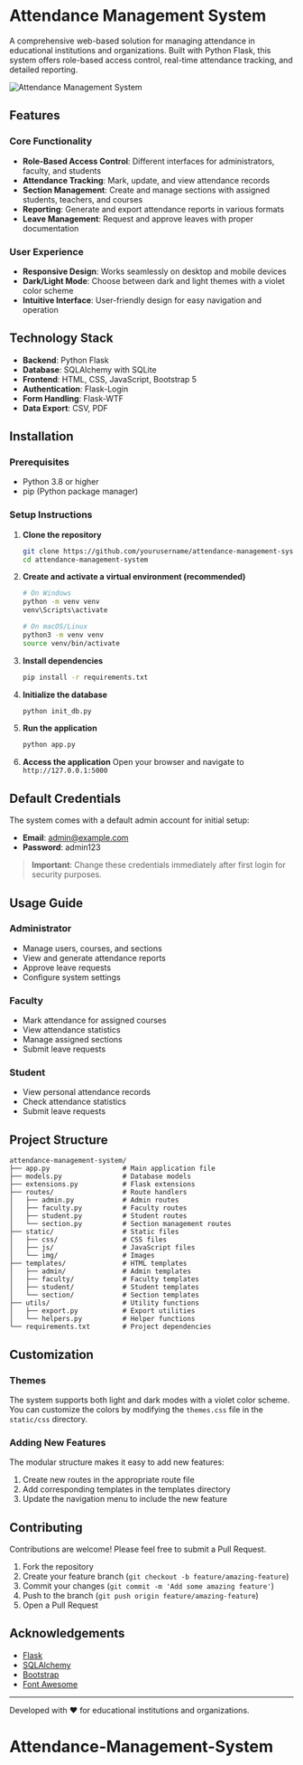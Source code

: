 # Attendance Management System

A comprehensive web-based solution for managing attendance in educational institutions and organizations. Built with Python Flask, this system offers role-based access control, real-time attendance tracking, and detailed reporting.

![Attendance Management System](static/img/readme-banner.png)

## Features

### Core Functionality
- **Role-Based Access Control**: Different interfaces for administrators, faculty, and students
- **Attendance Tracking**: Mark, update, and view attendance records
- **Section Management**: Create and manage sections with assigned students, teachers, and courses
- **Reporting**: Generate and export attendance reports in various formats
- **Leave Management**: Request and approve leaves with proper documentation

### User Experience
- **Responsive Design**: Works seamlessly on desktop and mobile devices
- **Dark/Light Mode**: Choose between dark and light themes with a violet color scheme
- **Intuitive Interface**: User-friendly design for easy navigation and operation

## Technology Stack

- **Backend**: Python Flask
- **Database**: SQLAlchemy with SQLite
- **Frontend**: HTML, CSS, JavaScript, Bootstrap 5
- **Authentication**: Flask-Login
- **Form Handling**: Flask-WTF
- **Data Export**: CSV, PDF

## Installation

### Prerequisites
- Python 3.8 or higher
- pip (Python package manager)

### Setup Instructions

1. **Clone the repository**
   ```bash
   git clone https://github.com/yourusername/attendance-management-system.git
   cd attendance-management-system
   ```

2. **Create and activate a virtual environment (recommended)**
   ```bash
   # On Windows
   python -m venv venv
   venv\Scripts\activate

   # On macOS/Linux
   python3 -m venv venv
   source venv/bin/activate
   ```

3. **Install dependencies**
   ```bash
   pip install -r requirements.txt
   ```

4. **Initialize the database**
   ```bash
   python init_db.py
   ```

5. **Run the application**
   ```bash
   python app.py
   ```

6. **Access the application**
   Open your browser and navigate to `http://127.0.0.1:5000`

## Default Credentials

The system comes with a default admin account for initial setup:

- **Email**: admin@example.com
- **Password**: admin123

> **Important**: Change these credentials immediately after first login for security purposes.

## Usage Guide

### Administrator
- Manage users, courses, and sections
- View and generate attendance reports
- Approve leave requests
- Configure system settings

### Faculty
- Mark attendance for assigned courses
- View attendance statistics
- Manage assigned sections
- Submit leave requests

### Student
- View personal attendance records
- Check attendance statistics
- Submit leave requests

## Project Structure

```
attendance-management-system/
├── app.py                  # Main application file
├── models.py               # Database models
├── extensions.py           # Flask extensions
├── routes/                 # Route handlers
│   ├── admin.py            # Admin routes
│   ├── faculty.py          # Faculty routes
│   ├── student.py          # Student routes
│   └── section.py          # Section management routes
├── static/                 # Static files
│   ├── css/                # CSS files
│   ├── js/                 # JavaScript files
│   └── img/                # Images
├── templates/              # HTML templates
│   ├── admin/              # Admin templates
│   ├── faculty/            # Faculty templates
│   ├── student/            # Student templates
│   └── section/            # Section templates
├── utils/                  # Utility functions
│   ├── export.py           # Export utilities
│   └── helpers.py          # Helper functions
└── requirements.txt        # Project dependencies
```

## Customization

### Themes
The system supports both light and dark modes with a violet color scheme. You can customize the colors by modifying the `themes.css` file in the `static/css` directory.

### Adding New Features
The modular structure makes it easy to add new features:
1. Create new routes in the appropriate route file
2. Add corresponding templates in the templates directory
3. Update the navigation menu to include the new feature

## Contributing

Contributions are welcome! Please feel free to submit a Pull Request.

1. Fork the repository
2. Create your feature branch (`git checkout -b feature/amazing-feature`)
3. Commit your changes (`git commit -m 'Add some amazing feature'`)
4. Push to the branch (`git push origin feature/amazing-feature`)
5. Open a Pull Request



## Acknowledgements

- [Flask](https://flask.palletsprojects.com/)
- [SQLAlchemy](https://www.sqlalchemy.org/)
- [Bootstrap](https://getbootstrap.com/)
- [Font Awesome](https://fontawesome.com/)

---

Developed with ❤️ for educational institutions and organizations.
# Attendance-Management-System
